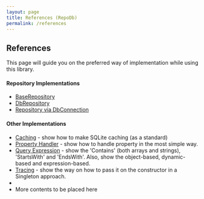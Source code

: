 ```yaml
---
layout: page
title: References (RepoDb)
permalink: /references
---
```


## References

This page will guide you on the preferred way of implementation while using this library.

#### Repository Implementations

- [BaseRepository]()
- [DbRepository]()
- [Repository via DbConnection]()

#### Other Implementations

- [Caching]() - show how to make SQLite caching (as a standard)
- [Property Handler]() - show how to handle property in the most simple way.
- [Query Expression]() - show the 'Contains' (both arrays and strings), 'StartsWith' and 'EndsWith'. Also, show the object-based, dynamic-based and expression-based.
- [Tracing]() - show the way on how to pass it on the constructor in a Singleton approach.
- 
- More contents to be placed here

